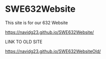 # SWE632Website

This site is for our 632 Website 

https://navidg23.github.io/SWE632Website/

LINK TO OLD SITE

https://navidg23.github.io/SWE632WebsiteOld/
